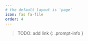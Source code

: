 ```yaml
---
# the default layout is 'page'
icon: fas fa-file
order: 4
---
```


> TODO: add link
{: .prompt-info }
